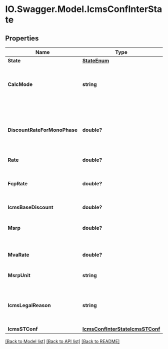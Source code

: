 # IO.Swagger.Model.IcmsConfInterState
## Properties

Name | Type | Description | Notes
------------ | ------------- | ------------- | -------------
**State** | [**StateEnum**](StateEnum.md) |  | [optional] 
**CalcMode** | **string** | how this ICMS will be calculed for itens linked to this configuration | [optional] 
**DiscountRateForMonoPhase** | **double?** | discount if the item is subject to monophase PIS/COFINS when operation interstate | [optional] 
**Rate** | **double?** | ICMS rate | [optional] 
**FcpRate** | **double?** | FCP rate (Fundo de Combate à Probreza / Fund Against Poverty | [optional] 
**IcmsBaseDiscount** | **double?** | ICMS rate | [optional] 
**Msrp** | **double?** | SRP or MMSRP amount base for this icms configuration | [optional] 
**MvaRate** | **double?** | ICMS MVA rate to define calc base | [optional] 
**MsrpUnit** | **string** | unit used to SRP amount value | [optional] 
**IcmsLegalReason** | **string** | Code for the ICM legal reason, this message will be placed on invoice. | [optional] 
**IcmsSTConf** | [**IcmsConfInterStateIcmsSTConf**](IcmsConfInterStateIcmsSTConf.md) |  | [optional] 

[[Back to Model list]](../README.md#documentation-for-models) [[Back to API list]](../README.md#documentation-for-api-endpoints) [[Back to README]](../README.md)


